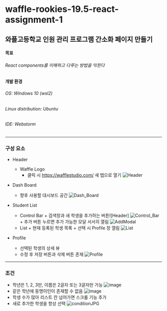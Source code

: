 # waffle-rookies-19.5-react-assignment-1

## **와플고등학교 인원 관리 프로그램 간소화 페이지 만들기**

#### 목표

###### React components를 이해하고 다루는 방법을 익힌다

#### 개발 환경

###### OS: Windows 10 (wsl2)

###### Linux distribution: Ubuntu

###### IDE: Webstorm

---

### 구성 요소

- Header

  - Waffle Logo
    - 클릭 시 https://wafflestudio.com/ 새 탭으로 열기
      ![Header](https://user-images.githubusercontent.com/66158942/132727706-6341fa34-c100-4cbd-96c7-dfbe7c574727.JPG)

- Dash Board

  - 향후 사용할 대시보드 공간
    ![Dash_Board](https://user-images.githubusercontent.com/66158942/132727659-101c34cd-8fed-44d9-876f-c13af147e508.JPG)

- Student List
  - Control Bar + 검색창과 새 학생을 추가하는 버튼![Header]
    ![Control_Bar](https://user-images.githubusercontent.com/66158942/132727728-e89e18f5-c8fd-496d-a5de-da0bbd2b1dc5.JPG) + 추가 버튼 누르면 추가 가능한 모달 서서히 열림
    ![AddModal](https://user-images.githubusercontent.com/66158942/132727746-54d3634f-6c3a-48e8-9936-5692dc9fe955.JPG)
  - List + 현재 등록된 학생 목록 + 선택 시 Profile 창 열림
    ![List](https://user-images.githubusercontent.com/66158942/132727777-22f88aa0-cf50-4ef0-8dfd-6e058cefb4b4.JPG)
- Profile
  - 선택된 학생의 상세 뷰
  - 수정 후 저장 버튼과 삭제 버튼 존재
    ![Profile](https://user-images.githubusercontent.com/66158942/132727793-bc15e920-b49e-462d-ab3f-a29b4fe08583.JPG)

---

### 조건

- 학년은 1, 2, 3만, 이름은 2글자 또는 3글자만 가능
  ![image](https://user-images.githubusercontent.com/66158942/132727918-dfa0a27d-47f8-4580-9a8c-9535bac1cc77.png)
- 같은 학년에 동명이인이 존재할 수 없음
  ![image](https://user-images.githubusercontent.com/66158942/132728113-08de465f-6317-4e8f-9b9e-ef08144dab40.png)
- 학생 수가 많아 리스트 칸 넘어가면 스크롤 기능 추가
- 새로 추가한 학생을 항상 선택
  ![conditionJPG](https://user-images.githubusercontent.com/66158942/132728228-8b487493-19ea-4a7f-b8f3-02ff80b72ac2.JPG)
